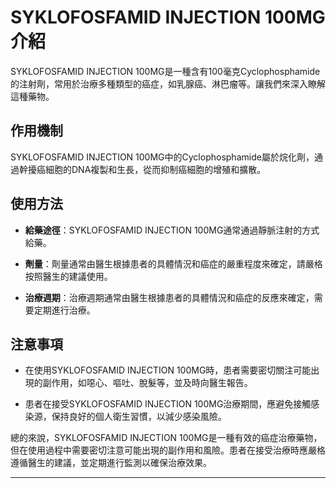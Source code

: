 # SYKLOFOSFAMID INJECTION 100MG介紹
SYKLOFOSFAMID INJECTION 100MG是一種含有100毫克Cyclophosphamide的注射劑，常用於治療多種類型的癌症，如乳腺癌、淋巴瘤等。讓我們來深入瞭解這種藥物。
## 作用機制
SYKLOFOSFAMID INJECTION 100MG中的Cyclophosphamide屬於烷化劑，通過幹擾癌細胞的DNA複製和生長，從而抑制癌細胞的增殖和擴散。
## 使用方法
- **給藥途徑**：SYKLOFOSFAMID INJECTION 100MG通常通過靜脈注射的方式給藥。
  
- **劑量**：劑量通常由醫生根據患者的具體情況和癌症的嚴重程度來確定，請嚴格按照醫生的建議使用。
- **治療週期**：治療週期通常由醫生根據患者的具體情況和癌症的反應來確定，需要定期進行治療。
## 注意事項
- 在使用SYKLOFOSFAMID INJECTION 100MG時，患者需要密切關注可能出現的副作用，如噁心、嘔吐、脫髮等，並及時向醫生報告。
- 患者在接受SYKLOFOSFAMID INJECTION 100MG治療期間，應避免接觸感染源，保持良好的個人衛生習慣，以減少感染風險。
總的來說，SYKLOFOSFAMID INJECTION 100MG是一種有效的癌症治療藥物，但在使用過程中需要密切注意可能出現的副作用和風險。患者在接受治療時應嚴格遵循醫生的建議，並定期進行監測以確保治療效果。
---